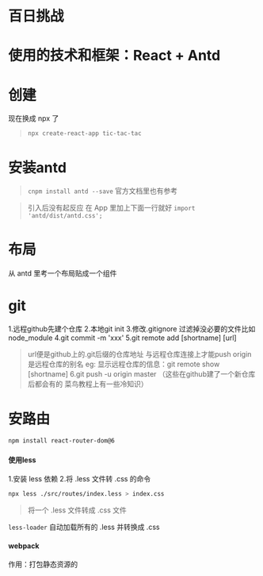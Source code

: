 <!--
 * @Author: jonty
 * @Date: 2022-02-15 20:00:38
 * @LastEditTime: 2022-02-28 22:31:40
 * @Description: 
 * @Reference: 
 * @FilePath: \in100days\README.md
-->
# 百日挑战

# 使用的技术和框架：React + Antd

# 创建

现在换成 npx 了
> `npx create-react-app tic-tac-tac`

# 安装antd
> `cnpm install antd --save`
官方文档里也有参考 

> 引入后没有起反应 在 App 里加上下面一行就好
> `import 'antd/dist/antd.css';`

# 布局

从 antd 里考一个布局贴成一个组件

# git
1.远程github先建个仓库
2.本地git init
3.修改.gitignore 过滤掉没必要的文件比如 node_module
4.git commit -m 'xxx'
5.git remote add [shortname] [url] 
> url便是github上的.git后缀的仓库地址 与远程仓库连接上才能push
> origin 是远程仓库的别名
> eg: 显示远程仓库的信息：git remote show [shortname]
6.git push -u origin master 
（这些在github建了一个新仓库后都会有的 菜鸟教程上有一些冷知识）

# 安路由
```sh
npm install react-router-dom@6
```


#### 使用less

1.安装 less 依赖
2.将 .less 文件转 .css 的命令
```sh
npx less ./src/routes/index.less > index.css
```

> 将一个 .less 文件转成 .css 文件

`less-loader` 自动加载所有的 .less 并转换成 .css

#### webpack

作用：打包静态资源的    